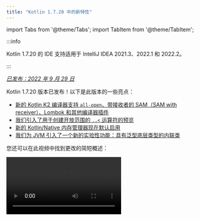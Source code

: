 ```yaml
---
title: "Kotlin 1.7.20 中的新特性"
---
```

import Tabs from '@theme/Tabs';
import TabItem from '@theme/TabItem';

:::info
<p>
   Kotlin 1.7.20 的 IDE 支持适用于 IntelliJ IDEA 2021.3、2022.1 和 2022.2。
</p>

:::

_[已发布：2022 年 9 月 29 日](releases.md#release-details)_

Kotlin 1.7.20 版本已发布！以下是此版本的一些亮点：

* [新的 Kotlin K2 编译器支持 `all-open`、带接收者的 SAM（SAM with receiver）、Lombok 和其他编译器插件](#support-for-kotlin-k2-compiler-plugins)
* [我们引入了用于创建开放范围的 `..<` 运算符的预览](#preview-of-the-operator-for-creating-open-ended-ranges)
* [新的 Kotlin/Native 内存管理器现在默认启用](#the-new-kotlin-native-memory-manager-enabled-by-default)
* [我们为 JVM 引入了一个新的实验性功能：具有泛型底层类型的内联类](#generic-inline-classes)

您还可以在此视频中找到更改的简短概述：

<video src="https://www.youtube.com/v/OG9npowJgE8" title="What's new in Kotlin 1.7.20"/>

## 支持 Kotlin K2 编译器插件

Kotlin 团队正在继续稳定 K2 编译器。
正如在 [Kotlin 1.7.0 版本](whatsnew17.md#new-kotlin-k2-compiler-for-the-jvm-in-alpha)中宣布的那样，K2 仍处于 **Alpha** 阶段，
但它现在支持几个编译器插件。您可以关注 [此 YouTrack issue](https://youtrack.jetbrains.com/issue/KT-52604)
以获取 Kotlin 团队关于新编译器的更新。

从 1.7.20 版本开始，Kotlin K2 编译器支持以下插件：

* [`all-open`](all-open-plugin.md)
* [`no-arg`](no-arg-plugin.md)
* [带接收者的 SAM（SAM with receiver）](sam-with-receiver-plugin.md)
* [Lombok](lombok.md)
* AtomicFU
* `jvm-abi-gen`

:::note
新 K2 编译器的 Alpha 版本仅适用于 JVM 项目。
它不支持 Kotlin/JS、Kotlin/Native 或其他多平台项目。

在以下视频中了解有关新编译器及其优势的更多信息：
* [The Road to the New Kotlin Compiler](https://www.youtube.com/watch?v=iTdJJq_LyoY)
* [K2 Compiler: a Top-Down View](https://www.youtube.com/watch?v=db19VFLZqJM)

### 如何启用 Kotlin K2 编译器

要启用 Kotlin K2 编译器并对其进行测试，请使用以下编译器选项：

```bash
-Xuse-k2
```

您可以在 `build.gradle(.kts)` 文件中指定它：

<Tabs groupId="build-script">
<TabItem value="kotlin" label="Kotlin" default>

```kotlin
tasks.withType<KotlinCompile> {
    kotlinOptions.useK2 = true
}
```

</TabItem>
<TabItem value="groovy" label="Groovy" default>

```groovy
compileKotlin {
    kotlinOptions.useK2 = true
}
```
</TabItem>
</Tabs>

检查您的 JVM 项目的性能提升，并将其与旧编译器的结果进行比较。

### 留下您对新 K2 编译器的反馈

我们非常感谢您以任何形式提供的反馈：
* 在 Kotlin Slack 中直接向 K2 开发人员提供您的反馈：[获取邀请](https://surveys.jetbrains.com/s3/kotlin-slack-sign-up?_gl=1*ju6cbn*_ga*MTA3MTk5NDkzMC4xNjQ2MDY3MDU4*_ga_9J976DJZ68*MTY1ODMzNzA3OS4xMDAuMS4xNjU4MzQwODEwLjYw) 并加入 [#k2-early-adopters](https://kotlinlang.slack.com/archives/C03PK0PE257) 频道。
* 向 [我们的问题跟踪器](https://kotl.in/issue) 报告您在使用新 K2 编译器时遇到的任何问题。
* [启用 **发送使用情况统计信息** 选项](https://www.jetbrains.com/help/idea/settings-usage-statistics.html) 以允许 JetBrains 收集有关 K2 使用情况的匿名数据。

## 语言

Kotlin 1.7.20 引入了新语言功能的预览版本，并对构建器类型推断施加了限制：

* [创建开放范围的 ..< 运算符的预览](#preview-of-the-operator-for-creating-open-ended-ranges)
* [新的 data object 声明](#improved-string-representations-for-singletons-and-sealed-class-hierarchies-with-data-objects)
* [构建器类型推断限制](#new-builder-type-inference-restrictions)

### 创建开放范围的 ..< 运算符的预览

新运算符是 [Experimental](components-stability.md#stability-levels-explained)，并且在 IDE 中的支持有限。

此版本引入了新的 `..<` 运算符。Kotlin 具有 `..` 运算符来表示一系列值。新的 `..<`
运算符的作用类似于 `until` 函数，可帮助您定义开放范围。

<video src="https://www.youtube.com/watch?v=v0AHdAIBnbs" title="New operator for open-ended ranges"/>

我们的研究表明，这种新运算符在表达开放范围方面做得更好，并且可以清楚地表明
不包含上限。

以下是在 `when` 表达式中使用 `..<` 运算符的示例：

```kotlin
when (value) {
    in 0.0..&lt;0.25 `->` // First quarter
    in 0.25..&lt;0.5 `->` // Second quarter
    in 0.5..&lt;0.75 `->` // Third quarter
    in 0.75..1.0 `->`  // Last quarter  `<-` Note closed range here
}
```

#### 标准库 API 更改

以下新类型和操作将在公共 Kotlin 标准库的 `kotlin.ranges` 包中引入：

##### 新的 OpenEndRange&lt;T&gt; 接口

用于表示开放范围的新接口与现有的 `ClosedRange<T>` 接口非常相似：

```kotlin
interface OpenEndRange<T : Comparable<T>> {
    // Lower bound
    val start: T
    // Upper bound, not included in the range
    val endExclusive: T
    operator fun contains(value: T): Boolean = value >= start && value < endExclusive
    fun isEmpty(): Boolean = start >= endExclusive
}
```

##### 在现有的可迭代范围中实现 OpenEndRange

当开发人员需要获取具有排除的上限的范围时，他们目前使用 `until` 函数来有效地
生成具有相同值的封闭可迭代范围。为了使这些范围在新 API（采用 `OpenEndRange<T>`）中可接受，
我们希望在现有的可迭代范围中实现该接口：`IntRange`、`LongRange`、`CharRange`、`UIntRange` 和
`ULongRange`。因此，它们将同时实现 `ClosedRange<T>` 和 `OpenEndRange<T>` 接口。

```kotlin
class IntRange : IntProgression(...), ClosedRange<Int>, OpenEndRange<Int> {
    override val start: Int
    override val endInclusive: Int
    override val endExclusive: Int
}
```

##### 标准类型的 rangeUntil 运算符

`rangeUntil` 运算符将为当前由 `rangeTo` 运算符定义的相同类型和组合提供。
我们将它们作为扩展函数提供，用于原型目的，但为了保持一致性，我们计划在稳定开放范围 API 之前
使它们成为成员。

#### 如何启用 ..&lt; 运算符

要使用 `..<` 运算符或为自己的类型实现该运算符约定，请启用 `-language-version 1.8`
编译器选项。

为支持标准类型的开放范围而引入的新 API 元素需要选择加入，就像
实验性 stdlib API 一样：`@OptIn(ExperimentalStdlibApi::class)`。或者，您可以使用
`-opt-in=kotlin.ExperimentalStdlibApi` 编译器选项。

[在此 KEEP 文档中阅读有关新运算符的更多信息](https://github.com/kotlin/KEEP/blob/open-ended-ranges/proposals/open-ended-ranges.md)。

### 改进了具有 data object 的单例和密封类层次结构的字符串表示形式

Data object 是 [Experimental](components-stability.md#stability-levels-explained)，目前在 IDE 中的支持有限。

此版本引入了一种新的 `object` 声明供您使用：`data object`。[Data object](https://youtrack.jetbrains.com/issue/KT-4107)
在概念上与常规 `object` 声明完全相同，但开箱即用地提供了干净的 `toString` 表示形式。

<video src="https://www.youtube.com/v/ovAqcwFhEGc" title="Data objects in Kotlin 1.7.20"/>

```kotlin
package org.example
object MyObject
data object MyDataObject

fun main() {
    println(MyObject) // org.example.MyObject@1f32e575
    println(MyDataObject) // MyDataObject
}
```

这使得 `data object` 声明非常适合密封类层次结构，您可以在其中将它们与 `data class`
声明一起使用。在此代码段中，将 `EndOfFile` 声明为 `data object` 而不是普通的 `object` 意味着它将
获得一个漂亮的 `toString`，而无需手动覆盖它，从而与随附的 `data class`
定义保持对称：

```kotlin
sealed class ReadResult {
    data class Number(val value: Int) : ReadResult()
    data class Text(val value: String) : ReadResult()
    data object EndOfFile : ReadResult()
}

fun main() {
    println(ReadResult.Number(1)) // Number(value=1)
    println(ReadResult.Text("Foo")) // Text(value=Foo)
    println(ReadResult.EndOfFile) // EndOfFile
}
```

#### 如何启用 data object

要在代码中使用 data object 声明，请启用 `-language-version 1.9` 编译器选项。在 Gradle 项目中，
您可以通过将以下内容添加到 `build.gradle(.kts)` 中来实现：

<Tabs groupId="build-script">
<TabItem value="kotlin" label="Kotlin" default>

```kotlin
tasks.withType<org.jetbrains.kotlin.gradle.tasks.KotlinCompile>().configureEach {
    // ...
    kotlinOptions.languageVersion = "1.9"
}
```

</TabItem>
<TabItem value="groovy" label="Groovy" default>

```groovy
compileKotlin {
    // ...
    kotlinOptions.languageVersion = '1.9'
}
```
</TabItem>
</Tabs>

阅读有关 data object 的更多信息，并在 [相应的 KEEP 文档](https://github.com/Kotlin/KEEP/pull/316) 中分享您对其实现的反馈。

### 新的构建器类型推断限制

Kotlin 1.7.20 对 [构建器类型推断的使用](using-builders-with-builder-inference.md)施加了一些主要限制，
这些限制可能会影响您的代码。这些限制适用于包含构建器 lambda 函数的代码，在这些代码中，不可能
在不分析 lambda 本身的情况下推导出参数。该参数用作参数。现在，编译器将
始终显示此类代码的错误，并要求您显式指定类型。

这是一个重大更改，但我们的研究表明这些情况非常罕见，并且这些限制不应影响
您的代码。如果它们确实影响了，请考虑以下情况：

* 带有隐藏成员的扩展的构建器推断。

  如果您的代码包含一个具有相同名称的扩展函数，该扩展函数将在构建器推断期间使用，
  编译器将向您显示一个错误：

    ```kotlin
    class Data {
        fun doSmth() {} // 1
    }
    
    fun <T> T.doSmth() {} // 2
    
    fun test() {
        buildList {
            this.add(Data())
            this.get(0).doSmth() // Resolves to 2 and leads to error
        }
    }
    ```
     
  
  要修复代码，您应该显式指定类型：

    ```kotlin
    class Data {
        fun doSmth() {} // 1
    }
    
    fun <T> T.doSmth() {} // 2
    
    fun test() {
        buildList<Data> { // Type argument!
            this.add(Data())
            this.get(0).doSmth() // Resolves to 1
        }
    }
    ```

* 带有多个 lambda 的构建器推断，并且未显式指定类型参数。

  如果在构建器推断中有两个或多个 lambda 块，它们会影响类型。为了防止出现错误，编译器
  要求您指定类型：

    ```kotlin
    fun <T: Any> buildList(
        first: MutableList<T>.() `->` Unit, 
        second: MutableList<T>.() `->` Unit
    ): List<T> {
        val list = mutableListOf<T>()
        list.first()
        list.second()
        return list 
    }
    
    fun main() {
        buildList(
            first = { // this: MutableList<String>
                add("")
            },
            second = { // this: MutableList<Int> 
                val i: Int = get(0)
                println(i)
            }
        )
    }
    ```
    

  要修复错误，您应该显式指定类型并修复类型不匹配：

    ```kotlin
    fun main() {
        buildList<Int>(
            first = { // this: MutableList<Int>
                add(0)
            },
            second = { // this: MutableList<Int>
                val i: Int = get(0)
                println(i)
            }
        )
    }
    ```

如果您没有找到上面提到的情况，请 [提交 issue](https://kotl.in/issue) 给我们的团队。

有关此构建器推断更新的更多信息，请参见此 [YouTrack issue](https://youtrack.jetbrains.com/issue/KT-53797)。

## Kotlin/JVM

Kotlin 1.7.20 引入了泛型内联类，为委托属性添加了更多字节码优化，并支持
kapt 存根生成任务中的 IR（Intermediate Representation，中间表示），从而可以使用所有最新的 Kotlin 功能与 kapt：

* [泛型内联类](#generic-inline-classes)
* [委托属性的更多优化案例](#more-optimized-cases-of-delegated-properties)
* [在 kapt 存根生成任务中支持 JVM IR 后端](#support-for-the-jvm-ir-backend-in-kapt-stub-generating-task)

### 泛型内联类

泛型内联类是一项 [Experimental](components-stability.md#stability-levels-explained) 功能。
它可能随时被删除或更改。需要选择加入（请参阅下面的详细信息），您应该仅将其用于评估目的。
我们感谢您在 [YouTrack](https://youtrack.jetbrains.com/issue/KT-52994) 中提供的反馈。

Kotlin 1.7.20 允许 JVM 内联类的底层类型为类型参数。编译器将其映射到 `Any?`，或者通常映射到
类型参数的上限。

<video src="https://www.youtube.com/v/0JRPA0tt9og" title="Generic inline classes in Kotlin 1.7.20"/>

考虑以下示例：

```kotlin
@JvmInline
value class UserId<T>(val value: T)

fun compute(s: UserId<String>) {} // Compiler generates fun compute-<hashcode>(s: Any?)
```

该函数接受内联类作为参数。该参数映射到上限，而不是类型参数。

要启用此功能，请使用 `-language-version 1.8` 编译器选项。

我们感谢您在 [YouTrack](https://youtrack.jetbrains.com/issue/KT-52994) 中提供的有关此功能的反馈。

### 委托属性的更多优化案例

在 Kotlin 1.6.0 中，我们通过省略 `$delegate` 字段并 [生成
对引用属性的直接访问](whatsnew16.md#optimize-delegated-properties-which-call-get-set-on-the-given-kproperty-instance)来优化了委托给属性的情况。在 1.7.20 中，我们为更多情况实现了此优化。
如果委托是：

* 命名对象：

  ```kotlin
  object NamedObject {
      operator fun getValue(thisRef: Any?, property: KProperty<*>): String = ...
  }
  
  val s: String by NamedObject
  ```
  

* 具有 [后备字段](properties.md#backing-fields) 和同一模块中默认 getter 的最终 `val` 属性：

  ```kotlin
  val impl: ReadOnlyProperty<Any?, String> = ...
  
  class A {
      val s: String by impl
  }
  ```
  

* 常量表达式、枚举条目、`this` 或 `null`。这是一个 `this` 的示例：

  ```kotlin
  class A {
      operator fun getValue(thisRef: Any?, property: KProperty<*>) ...
   
      val s by this
  }
  ```
  

了解有关 [委托属性](delegated-properties.md) 的更多信息。

我们感谢您在 [YouTrack](https://youtrack.jetbrains.com/issue/KT-23397) 中提供的有关此功能的反馈。

### 在 kapt 存根生成任务中支持 JVM IR 后端

在 kapt 存根生成任务中支持 JVM IR 后端是一项 [Experimental](components-stability.md) 功能。
它可能随时被更改。需要选择加入（请参阅下面的详细信息），您应该仅将其用于评估目的。

在 1.7.20 之前，kapt 存根生成任务使用旧后端，并且 [可重复注解](annotations.md#repeatable-annotations)
不适用于 [kapt](kapt.md)。使用 Kotlin 1.7.20，我们在 kapt 存根生成任务中添加了对 [JVM IR 后端](whatsnew15.md#stable-jvm-ir-backend) 的支持。
这使得可以使用所有最新的 Kotlin 功能与 kapt，包括
可重复注解。

要在 kapt 中使用 IR 后端，请将以下选项添加到您的 `gradle.properties` 文件中：

```none
kapt.use.jvm.ir=true
```

我们感谢您在 [YouTrack](https://youtrack.jetbrains.com/issue/KT-49682) 中提供的有关此功能的反馈。

## Kotlin/Native

Kotlin 1.7.20 默认启用新的 Kotlin/Native 内存管理器，并为您提供自定义
`Info.plist` 文件的选项：

* [新的默认内存管理器](#the-new-kotlin-native-memory-manager-enabled-by-default)
* [自定义 Info.plist 文件](#customizing-the-info-plist-file)

### 新的 Kotlin/Native 内存管理器现在默认启用

此版本为新的内存管理器带来了进一步的稳定性和性能改进，使我们能够将
新的内存管理器提升到 [Beta](components-stability.md)。

先前的内存管理器使编写并发和异步代码变得复杂，包括实现
`kotlinx.coroutines` 库的问题。这阻碍了 Kotlin Multiplatform Mobile 的采用，因为并发限制
在 iOS 和 Android 平台之间共享 Kotlin 代码时造成了问题。新的内存管理器最终为
[将 Kotlin Multiplatform Mobile 提升到 Beta](https://blog.jetbrains.com/kotlin/2022/05/kotlin-multiplatform-mobile-beta-roadmap-update/) 铺平了道路。

新的内存管理器还支持编译器缓存，这使得编译时间与以前的版本相当。
有关新内存管理器的优点的更多信息，请参阅我们的原始 [博客文章](https://blog.jetbrains.com/kotlin/2021/08/try-the-new-kotlin-native-memory-manager-development-preview/)
以获取预览版本。您可以在 [文档](native-memory-manager.md) 中找到更多技术详细信息。

#### 配置和设置

从 Kotlin 1.7.20 开始，新的内存管理器是默认设置。不需要太多额外的设置。

如果您已经手动将其打开，则可以从 `gradle.properties` 文件中删除 `kotlin.native.binary.memoryModel=experimental` 选项，或者从 `build.gradle(.kts)` 文件中删除 `binaryOptions["memoryModel"] = "experimental"`。

如有必要，您可以使用 `gradle.properties` 中的 `kotlin.native.binary.memoryModel=strict` 选项切换回旧的内存管理器。
但是，编译器缓存支持不再适用于旧的内存管理器，
因此编译时间可能会变差。

#### 冻结

在新的内存管理器中，冻结已被弃用。除非您需要您的代码与旧的管理器一起使用，否则不要使用它
（在旧的管理器中仍然需要冻结）。这可能对需要维护对旧的管理器支持的库作者
或遇到新内存管理器问题的开发人员有所帮助。

在这种情况下，您可以暂时支持新旧内存管理器的代码。要忽略弃用警告，
请执行以下操作之一：

* 使用 `@OptIn(FreezingIsDeprecated::class)` 注释已弃用 API 的用法。
* 将 `languageSettings.optIn("kotlin.native.FreezingIsDeprecated")` 应用于 Gradle 中的所有 Kotlin 源代码集。
* 传递编译器标志 `-opt-in=kotlin.native.FreezingIsDeprecated`。

#### 从 Swift/Objective-C 调用 Kotlin 挂起函数

新的内存管理器仍然限制从主线程以外的线程从 Swift 和 Objective-C 调用 Kotlin `suspend` 函数，
但是您可以使用新的 Gradle 选项来取消它。

此限制最初是在旧的内存管理器中引入的，原因是代码调度了一个延续，该延续将在原始线程上恢复。
如果此线程没有受支持的事件循环，则该任务将永远不会运行，
并且协程将永远不会恢复。

在某些情况下，不再需要此限制，但是无法轻松地实现对所有必要条件的检查。
因此，我们决定将其保留在新的内存管理器中，同时引入一个选项供您禁用
它。为此，请将以下选项添加到您的 `gradle.properties` 中：

```none
kotlin.native.binary.objcExportSuspendFunctionLaunchThreadRestriction=none
```

如果您使用 `kotlinx.coroutines` 的 `native-mt` 版本或其他具有相同
“调度到原始线程” 方法的库，请勿添加此选项。

Kotlin 团队非常感谢 [Ahmed El-Helw](https://github.com/ahmedre) 实现此选项。

#### 留下您的反馈

这是对我们生态系统的一项重大更改。我们感谢您的反馈，以帮助使其变得更好。

在您的项目上尝试新的内存管理器，并在我们的问题跟踪器 YouTrack 中 [分享反馈](https://youtrack.jetbrains.com/issue/KT-48525)。

### 自定义 Info.plist 文件

在生成框架时，Kotlin/Native 编译器会生成信息属性列表文件 `Info.plist`。
以前，自定义其内容很麻烦。使用 Kotlin 1.7.20，您可以直接设置以下属性：

| 属性                     | 二进制选项              |
|------------------------------|----------------------------|
| `CFBundleIdentifier`         | `bundleId`                 |
| `CFBundleShortVersionString` | `bundleShortVersionString` |
| `CFBundleVersion`            | `bundleVersion`            |

为此，请使用相应的二进制选项。传递
`-Xbinary=$option=$value` 编译器标志或为必要的框架设置 `binaryOption(option, value)` Gradle DSL。

Kotlin 团队非常感谢 Mads Ager 实现此功能。

## Kotlin/JS

Kotlin/JS 收到了一些增强功能，可改善开发人员体验并提高性能：

* 由于加载依赖项的效率提高，Klib 生成在增量构建和全新构建中都更快。
* [开发二进制文件的增量编译](js-ir-compiler.md#incremental-compilation-for-development-binaries)
  已得到改进，从而大大改善了全新构建方案、更快的增量构建和稳定性修复。
* 我们改进了嵌套对象、密封类和构造函数中可选参数的 `.d.ts` 生成。

## Gradle

Kotlin Gradle 插件的更新侧重于与新的 Gradle 功能和最新的 Gradle
版本的兼容性。

Kotlin 1.7.20 包含支持 Gradle 7.1 的更改。已删除或替换已弃用的方法和属性，
从而减少了 Kotlin Gradle 插件产生的弃用警告数量，并取消阻止了对 Gradle 8.0 的未来支持。

但是，有一些可能需要您注意的潜在重大更改：

### 目标配置

* `org.jetbrains.kotlin.gradle.dsl.SingleTargetExtension` 现在具有泛型参数 `SingleTargetExtension<T : KotlinTarget>`。
* `kotlin.targets.fromPreset()` 约定已弃用。相反，您仍然可以使用 `kotlin.targets { fromPreset() }`，
  但我们建议 [显式设置目标](multiplatform-discover-project.md#targets)。
* 由 Gradle 自动生成的目标访问器在 `kotlin.targets { }` 块内不再可用。请改用 `findByName("targetName")`
  方法。

  请注意，在 `kotlin.targets` 的情况下，此类访问器仍然可用，例如 `kotlin.targets.linuxX64`。

### 源代码目录配置

Kotlin Gradle 插件现在将 Kotlin `SourceDirectorySet` 作为 `kotlin` 扩展添加到 Java 的 `SourceSet` 组。
这使得可以在 `build.gradle.kts` 文件中配置源代码目录，类似于在
[Java、Groovy 和 Scala](https://docs.gradle.org/7.1/release-notes.html#easier-source-set-configuration-in-kotlin-dsl) 中配置源代码目录的方式：

```kotlin
sourceSets {
    main {
        kotlin {
            java.setSrcDirs(listOf("src/java"))
            kotlin.setSrcDirs(listOf("src/kotlin"))
        }
    }
}
```

您不再需要使用已弃用的 Gradle 约定并为 Kotlin 指定源代码目录。

请记住，您还可以使用 `kotlin` 扩展来访问 `KotlinSourceSet`：

```kotlin
kotlin {
    sourceSets {
        main {
        // ...
        }
    }
}
```

### 用于 JVM 工具链配置的新方法

此版本提供了一个新的 `jvmToolchain()` 方法，用于启用 [JVM 工具链功能](gradle-configure-project.md#gradle-java-toolchains-support)。
如果您不需要任何额外的 [配置字段](https://docs.gradle.org/current/javadoc/org/gradle/jvm/toolchain/JavaToolchainSpec.html)，
例如 `implementation` 或 `vendor`，则可以从 Kotlin 扩展中使用此方法：

```kotlin
kotlin {
    jvmToolchain(17)
}
```

这简化了 Kotlin 项目设置过程，而无需任何额外的配置。
在此版本之前，您只能通过以下方式指定 JDK 版本：

```kotlin
kotlin {
    jvmToolchain {
        languageVersion.set(JavaLanguageVersion.of(17))
    }
}
```

## 标准库

Kotlin 1.7.20 为 `java.nio.file.Path` 类提供了新的 [扩展函数](extensions.md#extension-functions)，
这使您可以遍历文件树：

* `walk()` 延迟遍历以指定路径为根的文件树。
* `fileVisitor()` 使您可以单独创建 `FileVisitor`。`FileVisitor` 定义了对目录的
  操作以及遍历它们时的文件。
* `visitFileTree(fileVisitor: FileVisitor, ...)` 使用一个就绪的 `FileVisitor` 并在底层使用 `java.nio.file.Files.walkFileTree()`。
* `visitFileTree(..., builderAction: FileVisitorBuilder.() `->` Unit)` 创建一个带有 `builderAction` 的 `FileVisitor` 并
  调用 `visitFileTree(fileVisitor, ...)` 函数。
* `FileVisitResult`，`FileVisitor` 的返回类型，具有 `CONTINUE` 默认值，该默认值继续处理
  文件。

用于 `java.nio.file.Path` 的新扩展函数是 [Experimental](components-stability.md)。
它们可能随时被更改。需要选择加入（请参阅下面的详细信息），您应该仅将其用于评估目的。

以下是您可以使用这些新扩展函数执行的一些操作：

* 显式创建一个 `FileVisitor` 然后使用：

  ```kotlin
  val cleanVisitor = fileVisitor {
      onPreVisitDirectory { directory, attributes `->`
          // Some logic on visiting directories
          FileVisitResult.CONTINUE
      }
  
      onVisitFile { file, attributes `->`
          // Some logic on visiting files
          FileVisitResult.CONTINUE
      }
  }
  
  // Some logic may go here
  
  projectDirectory.visitFileTree(cleanVisitor)
  ```

* 使用 `builderAction` 创建一个 `FileVisitor` 并立即使用它：

  ```kotlin
  projectDirectory.visitFileTree {
  // Definition of the builderAction:
      onPreVisitDirectory { directory, attributes `->`
          // Some logic on visiting directories
          FileVisitResult.CONTINUE
      }
  
      onVisitFile { file, attributes `->`
          // Some logic on visiting files
          FileVisitResult.CONTINUE
      }
  }
  ```

* 使用 `walk()` 函数遍历以指定路径为根的文件树：

  ```kotlin
  @OptIn(kotlin.io.path.ExperimentalPathApi::class)
  fun traverseFileTree() {
      val cleanVisitor = fileVisitor {
          onPreVisitDirectory { directory, _ `->`
              if (directory.name == "build") {
                  directory.toFile().deleteRecursively()
                  FileVisitResult.SKIP_SUBTREE
              } else {
                  FileVisitResult.CONTINUE
              }
          }
  
          onVisitFile { file, _ `->`
              if (file.extension == "class") {
                  file.deleteExisting()
              }
              FileVisitResult.CONTINUE
          }
      }
  
      val rootDirectory = createTempDirectory("Project")
  
      rootDirectory.resolve("src").let { srcDirectory `->`
          srcDirectory.createDirectory()
          srcDirectory.resolve("A.kt").createFile()
          srcDirectory.resolve("A.class").createFile()
      }
  
      rootDirectory.resolve("build").let { buildDirectory `->`
          buildDirectory.createDirectory()
          buildDirectory.resolve("Project.jar").createFile()
      }
  
   
  // Use walk function:
      val directoryStructure = rootDirectory.walk(PathWalkOption.INCLUDE_DIRECTORIES)
          .map { it.relativeTo(rootDirectory).toString() }
          .toList().sorted()
      assertPrints(directoryStructure, "[, build, build/Project.jar, src, src/A.class, src/A.kt]")
  
      rootDirectory.visitFileTree(cleanVisitor)
  
      val directoryStructureAfterClean = rootDirectory.walk(PathWalkOption.INCLUDE_DIRECTORIES)
          .map { it.relativeTo(rootDirectory).toString() }
          .toList().sorted()
      assertPrints(directoryStructureAfterClean, "[, src, src/A.kt]")

  }
  ```

与实验性 API 常见的情况一样，新的扩展需要选择加入：`@OptIn(kotlin.io.path.ExperimentalPathApi::class)`
或 `@kotlin.io.path.ExperimentalPathApi`。或者，您可以使用编译器选项：`-opt-in=kotlin.io.path.ExperimentalPathApi`。

我们感谢您在 YouTrack 中对 [`walk()` 函数](https://youtrack.jetbrains.com/issue/KT-52909) 和
[访问扩展函数](https://youtrack.jetbrains.com/issue/KT-52910) 提供的反馈。

## 文档更新

自上一个版本以来，Kotlin 文档收到了一些值得注意的更改：

### 改进和完善的页面

* [基本类型概述](basic-types.md) – 了解 Kotlin 中使用的基本类型：数字、布尔值、字符、字符串、数组和无符号整数。
* [用于 Kotlin 开发的 IDE](kotlin-ide.md) – 查看具有官方 Kotlin 支持的 IDE 列表以及具有社区支持插件的工具。

### Kotlin Multiplatform 杂志中的新文章

* [原生和跨平台应用开发：如何选择？](https://www.jetbrains.com/help/kotlin-multiplatform-dev/native-and-cross-platform.html) – 查看我们对跨平台应用开发和原生方法的概述和优势。
* [六大最佳跨平台应用开发框架](https://www.jetbrains.com/help/kotlin-multiplatform-dev/cross-platform-frameworks.html) – 阅读有关关键方面的信息，以帮助您为跨平台项目选择合适的框架。

### 新的和更新的教程

* [Kotlin Multiplatform 入门](https://www.jetbrains.com/help/kotlin-multiplatform-dev/multiplatform-create-first-app.html) – 了解使用 Kotlin 进行跨平台移动开发，并创建一个可在 Android 和 iOS 上运行的应用。
* [使用 React 和 Kotlin/JS 构建 Web 应用程序](js-react.md) – 创建一个浏览器应用，探索 Kotlin 的 DSL（领域特定语言）和典型 React 程序的特性。

### 版本文档中的更改

我们不再为每个版本提供推荐的 kotlinx 库列表。此列表仅包含
推荐并经过 Kotlin 本身测试的版本。它没有考虑到某些库相互依赖并且需要
特殊的 kotlinx 版本，该版本可能与推荐的 Kotlin 版本不同。

我们正在努力寻找一种方法来提供有关库如何相互关联和依赖的信息，以便
清楚地了解在项目中升级 Kotlin 版本时应使用哪个 kotlinx 库版本。

## 安装 Kotlin 1.7.20

[IntelliJ IDEA](https://www.jetbrains.com/idea/download/) 2021.3、2022.1 和 2022.2 会自动建议将 Kotlin 插件更新到 1.7.20。

对于 Android Studio Dolphin (213)、Electric Eel (221) 和 Flamingo (222)，Kotlin 插件 1.7.20 将通过即将到来的 Android Studios 更新提供。

:::

新的命令行编译器可在 [GitHub 发布页面](https://github.com/JetBrains/kotlin/releases/tag/v1.7.20) 上下载。

### Kotlin 1.7.20 的兼容性指南

尽管 Kotlin 1.7.20 是一个增量版本，但我们仍然必须进行不兼容的更改，以限制
Kotlin 1.7.0 中引入的问题的蔓延。

在 [Kotlin 1.7.20 兼容性指南](compatibility-guide-1720.md) 中查找此类更改的详细列表。